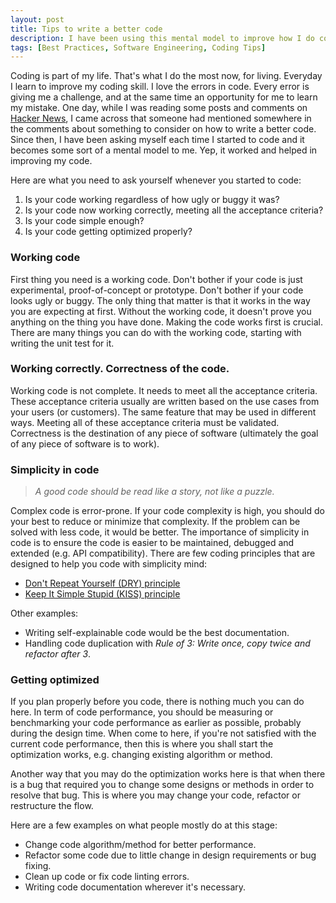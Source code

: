 ```yaml
---
layout: post
title: Tips to write a better code
description: I have been using this mental model to improve how I do coding and writing better code.
tags: [Best Practices, Software Engineering, Coding Tips]
---
```


Coding is part of my life. That's what I do the most now, for living. Everyday I learn to improve my coding skill. I love the errors in code. Every error is giving me a challenge, and at the same time an opportunity for me to learn my mistake. One day, while I was reading some posts and comments on [Hacker News](https://news.ycombinator.com/), I came across that someone had mentioned somewhere in the comments about something to consider on how to write a better code. Since then, I have been asking myself each time I started to code and it becomes some sort of a mental model to me. Yep, it worked and helped in improving my code.

Here are what you need to ask yourself whenever you started to code:

1. Is your code working regardless of how ugly or buggy it was?
2. Is your code now working correctly, meeting all the acceptance criteria?
3. Is your code simple enough?
4. Is your code getting optimized properly?



### Working code

First thing you need is a working code. Don't bother if your code is just experimental, proof-of-concept or prototype. Don't bother if your code looks ugly or buggy. The only thing that matter is that it works in the way you are expecting at first. Without the working code, it doesn't prove you anything on the thing you have done. Making the code works first is crucial. There are many things you can do with the working code, starting with writing the unit test for it.



### Working correctly. Correctness of the code.

Working code is not complete. It needs to meet all the acceptance criteria. These acceptance criteria usually are written based on the use cases from your users (or customers). The same feature that may be used in different ways. Meeting all of these acceptance criteria must be validated. Correctness is the destination of any piece of software (ultimately the goal of any piece of software is to work).



### Simplicity in code

> _A good code should be read like a story, not like a puzzle._

Complex code is error-prone. If your code complexity is high, you should do your best to reduce or minimize that complexity. If the problem can be solved with less code, it would be better. The importance of simplicity in code is to ensure the code is easier to be maintained, debugged and extended (e.g. API compatibility). There are few coding principles that are designed to help you code with simplicity mind:

- [Don't Repeat Yourself (DRY) principle](https://thevaluable.dev/dry-principle-cost-benefit-example/)
- [Keep It Simple Stupid (KISS) principle](https://thevaluable.dev/kiss-principle-explained/)

Other examples:

- Writing self-explainable code would be the best documentation.
- Handling code duplication with _Rule of 3: Write once, copy twice and refactor after 3_.



### Getting optimized

If you plan properly before you code, there is nothing much you can do here. In term of code performance, you should be measuring or benchmarking your code performance as earlier as possible, probably during the design time. When come to here, if you're not satisfied with the current code performance, then this is where you shall start the optimization works, e.g. changing existing algorithm or method.

Another way that you may do the optimization works here is that when there is a bug that required you to change some designs or methods in order to resolve that bug. This is where you may change your code, refactor or restructure the flow.

Here are a few examples on what people mostly do at this stage:

- Change code algorithm/method for better performance.
- Refactor some code due to little change in design requirements or bug fixing.
- Clean up code or fix code linting errors.
- Writing code documentation wherever it's necessary.
